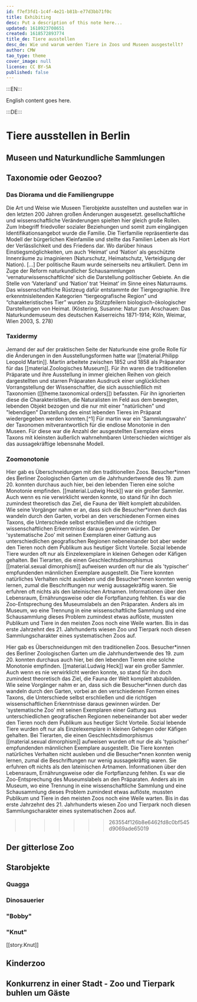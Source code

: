 ```yaml
---
id: f7ef3fd1-1c4f-4e21-b81b-e77d3bb71f0c
title: Exhibiting
desc: Put a description of this note here...
updated: 1618923708651
created: 1618572893774
title_de: Tiere ausstellen
desc_de: Wie und warum werden Tiere in Zoos und Museen ausgestellt?
author: CMW
tao_type: theme
cover_image: null
license: CC BY-SA
published: false
---
```


:::EN:::

English content goes here.

:::DE:::

# Tiere ausstellen in Berlin

## Museen und Naturkundliche Sammlungen

## Taxonomie oder Geozoo?

### Das Diorama und die Familiengruppe

Die Art und Weise wie Museen Tierobjekte ausstellten und austellen war in den letzten 200 Jahren großen Änderungen ausgesetzt. gesellschaftliche und wissenschaftliche Veränderungen spielten hier gleich große Rollen.
Zum Inbegriff friedvoller sozialer Beziehungen und somit zum eingängigen Identifikationsangebot wurde die Familie. Die Tierfamilie repräsentierte das Modell der bürgerlichen Kleinfamilie und stellte das Familien Leben als Hort der Verlässlichkeit und des Friedens dar. Wo darüber hinaus Einstiegsmöglichkeiten, um auch ‘Heimat’ und ‘Nation’ als geschützte Innenräume zu imaginieren (Naturschutz, Heimatschutz, Verteidigung der Nation). […] Der politische Raum wurde seinerseits neu artikuliert. Denn im Zuge der Reform naturkundlicher Schausammlungen ‘vernaturwissenschaftlichte’ sich die Darstellung politischer Gebiete. An die Stelle von ‘Vaterland’ und ‘Nation’ trat ‘Heimat’ im Sinne eines Naturraums. Das wissenschaftliche Rüstzeug dafür entstammte der Tiergeographie. Ihre erkenntnisleitenden Kategorien “tiergeografische Region” und “charakteristisches Tier” wurden zu Stützpfeilern biologisch-ökologischer Darstellungen von Heimat. (Köstering, Susanne: Natur zum Anschauen: Das Naturkundemuseum des deutschen Kaiserreichs 1871-1914; Köln, Weimar, Wien 2003, S. 278) 

### Taxidermy

Jemand der auf der praktischen Seite der Naturkunde eine große Rolle für die Änderungen in den Ausstellungsformen hatte war [[material.Philipp Leopold Martin]]. Martin arbeitete zwischen 1852 und 1858 als Präparator für das [[material.Zoologisches Museum]]. Für ihn waren die traditionellen Präparate und ihre Ausstellung in immer gleichen Reihen von gleich dargestellten und starren Präparaten Ausdruck einer unglücklichen Vorrangstellung der Wissenschaftler, die sich ausschließlich mit Taxonomien ([[theme.taxonomical orders]]) befassten. Für ihn ignorierten diese die Charakteristiken, die Naturalisten im Feld aus dem bewegten, lebenden Objekt bezogen und die nur mit einer "natürlichen" und "lebendigen" Darstellung des einst lebenden Tieres im Präparat wiedergegeben werden konnten.[^1]
Für martin war ein 'Sammlungswahn' der Taxonomen mitverantwortlich für die endlose Monotonie in den Museen. Für diese war die Anzahl der ausgestellten Exemplare eines Taxons mit kleinsten äußerlich wahrnehmbaren Unterschieden wichtiger als das aussagekräftige lebensnahe Modell.

### Zoomonotonie

Hier gab es Überschneidungen mit den traditionellen Zoos. Besucher\*innen des Berliner Zoologischen Garten um die Jahrhundertwende des 19. zum 20. konnten durchaus auch hier, bei den lebenden Tieren eine solche Monotonie empfinden. [[material.Ludwig Heck]] war ein großer Sammler. Auch wenn es nie verwirklicht werden konnte, so stand für ihn doch zumindest theoretisch das Ziel, die Fauna der Welt komplett abzubilden. Wie seine Vorgänger nahm er an, dass sich die Besucher\*innen durch das wandeln durch den Garten, vorbei an den verschiedenen Formen eines Taxons, die Unterschiede selbst erschließen und die richtigen wissenschaftlichen Erkenntnisse daraus gewinnen würden. Der 'systematische Zoo' mit seinen Exemplaren einer Gattung aus unterschiedlichen geografischen Regionen nebeneinander bot aber weder den Tieren noch dem Publikum aus heutiger Sicht Vorteile. Sozial lebende Tiere wurden oft nur als Einzelexemplare in kleinen Gehegen oder Käfigen gehalten. Bei Tierarten, die einen Geschlechtsdimorphismus [[material.sexual dimorphism]] aufweisen wurden oft nur die als 'typischer' empfundenden männlichen Exemplare ausgestellt. Die Tiere konnten natürliches Verhalten nicht ausleben und die Besucher\*nnen konnten wenig lernen, zumal die Beschriftungen nur wenig aussagekräftig waren. Sie erfuhren oft nichts als den lateinischen Artnamen. Informationen über den Lebensraum, Ernährungsweise oder die Fortpflanzung fehlten. Es war die Zoo-Entsprechung des Museumslabels an den Präparaten. Anders als im Museum, wo eine Trennung in eine wissenschaftliche Sammlung und eine Schausammlung dieses Problem zumindest etwas auflöste, mussten Publikum und Tiere in den meisten Zoos noch eine Weile warten. Bis in das erste Jahrzehnt des 21. Jahrhunderts wiesen Zoo und Tierpark noch diesen Sammlungscharakter eines systematischen Zoos auf.   

Hier gab es Überschneidungen mit den traditionellen Zoos. Besucher\*innen des Berliner Zoologischen Garten um die Jahrhundertwende des 19. zum 20. konnten durchaus auch hier, bei den lebenden Tieren eine solche Monotonie empfinden. [[material.Ludwig Heck]] war ein großer Sammler. Auch wenn es nie verwirklicht werden konnte, so stand für ihn doch zumindest theoretisch das Ziel, die Fauna der Welt komplett abzubilden. Wie seine Vorgänger nahm er an, dass sich die Besucher\*innen durch das wandeln durch den Garten, vorbei an den verschiedenen Formen eines Taxons, die Unterschiede selbst erschließen und die richtigen wissenschaftlichen Erkenntnisse daraus gewinnen würden. Der 'systematische Zoo' mit seinen Exemplaren einer Gattung aus unterschiedlichen geografischen Regionen nebeneinander bot aber weder den Tieren noch dem Publikum aus heutiger Sicht Vorteile. Sozial lebende Tiere wurden oft nur als Einzelexemplare in kleinen Gehegen oder Käfigen gehalten. Bei Tierarten, die einen Geschlechtsdimorphismus [[material.sexual dimorphism]] aufweisen wurden oft nur die als 'typischer' empfundenden männlichen Exemplare ausgestellt. Die Tiere konnten natürliches Verhalten nicht ausleben und die Besucher\*nnen konnten wenig lernen, zumal die Beschriftungen nur wenig aussagekräftig waren. Sie erfuhren oft nichts als den lateinischen Artnamen. Informationen über den Lebensraum, Ernährungsweise oder die Fortpflanzung fehlten. Es war die Zoo-Entsprechung des Museumslabels an den Präparaten. Anders als im Museum, wo eine Trennung in eine wissenschaftliche Sammlung und eine Schausammlung dieses Problem zumindest etwas auflöste, mussten Publikum und Tiere in den meisten Zoos noch eine Weile warten. Bis in das erste Jahrzehnt des 21. Jahrhunderts wiesen Zoo und Tierpark noch diesen Sammlungscharakter eines systematischen Zoos auf.
>>>>>>> 263554f126b8e6462fd8c0bf545d9069ade65019

## Der gitterlose Zoo

## Starobjekte

### Quagga

### Dinosauerier

### "Bobby"

### "Knut"

[[story.Knut]]

## Kinderzoo

## Konkurrenz in einer Stadt - Zoo und Tierpark buhlen um Gäste
